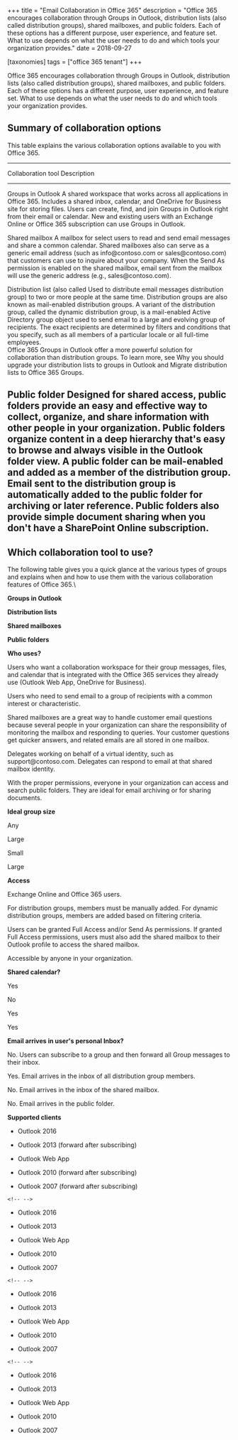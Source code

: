 +++
title = "Email Collaboration in Office 365"
description = "Office 365 encourages collaboration through Groups in Outlook, distribution lists (also called distribution groups), shared mailboxes, and public folders. Each of these options has a different purpose, user experience, and feature set. What to use depends on what the user needs to do and which tools your organization provides."
date = 2018-09-27

[taxonomies]
tags = ["office 365 tenant"]
+++

Office 365 encourages collaboration through Groups in Outlook,
distribution lists (also called distribution groups), shared mailboxes,
and public folders. Each of these options has a different purpose, user
experience, and feature set. What to use depends on what the user needs
to do and which tools your organization provides.

Summary of collaboration options
--------------------------------

This table explains the various collaboration options available to you
with Office 365.

  -----------------------------------------------------------------------
  Collaboration tool                  Description
  ----------------------------------- -----------------------------------
  Groups in Outlook                   A shared workspace that works
                                      across all applications in Office
                                      365. Includes a shared inbox,
                                      calendar, and OneDrive for Business
                                      site for storing files. Users can
                                      create, find, and join Groups in
                                      Outlook right from their email or
                                      calendar. New and existing users
                                      with an Exchange Online or Office
                                      365 subscription can use Groups in
                                      Outlook.

  Shared mailbox                      A mailbox for select users to read
                                      and send email messages and share a
                                      common calendar. Shared mailboxes
                                      also can serve as a generic email
                                      address (such as info\@contoso.com
                                      or sales\@contoso.com) that
                                      customers can use to inquire about
                                      your company. When the Send As
                                      permission is enabled on the shared
                                      mailbox, email sent from the
                                      mailbox will use the generic
                                      address (e.g., sales\@contoso.com).

  Distribution list (also called      Used to distribute email messages
  distribution group)                 to two or more people at the same
                                      time. Distribution groups are also
                                      known as mail-enabled distribution
                                      groups. A variant of the
                                      distribution group, called the
                                      dynamic distribution group, is a
                                      mail-enabled Active Directory group
                                      object used to send email to a
                                      large and evolving group of
                                      recipients. The exact recipients
                                      are determined by filters and
                                      conditions that you specify, such
                                      as all members of a particular
                                      locale or all full-time employees.\
                                      Office 365 Groups in Outlook offer
                                      a more powerful solution for
                                      collaboration than distribution
                                      groups. To learn more, see Why you
                                      should upgrade your distribution
                                      lists to groups in Outlook and
                                      Migrate distribution lists to
                                      Office 365 Groups.

  Public folder                       Designed for shared access, public
                                      folders provide an easy and
                                      effective way to collect, organize,
                                      and share information with other
                                      people in your organization. Public
                                      folders organize content in a deep
                                      hierarchy that's easy to browse and
                                      always visible in the Outlook
                                      folder view. A public folder can be
                                      mail-enabled and added as a member
                                      of the distribution group. Email
                                      sent to the distribution group is
                                      automatically added to the public
                                      folder for archiving or later
                                      reference. Public folders also
                                      provide simple document sharing
                                      when you don't have a SharePoint
                                      Online subscription.
  -----------------------------------------------------------------------

Which collaboration tool to use?
--------------------------------

The following table gives you a quick glance at the various types of
groups and explains when and how to use them with the various
collaboration features of Office 365.\

**Groups in Outlook**

**Distribution lists**

**Shared mailboxes**

**Public folders**

**Who uses?**

Users who want a collaboration workspace for their group messages,
files, and calendar that is integrated with the Office 365 services they
already use (Outlook Web App, OneDrive for Business).

Users who need to send email to a group of recipients with a common
interest or characteristic.

Shared mailboxes are a great way to handle customer email questions
because several people in your organization can share the responsibility
of monitoring the mailbox and responding to queries. Your customer
questions get quicker answers, and related emails are all stored in one
mailbox.

Delegates working on behalf of a virtual identity, such as
support\@contoso.com. Delegates can respond to email at that shared
mailbox identity.

With the proper permissions, everyone in your organization can access
and search public folders. They are ideal for email archiving or for
sharing documents.

**Ideal group size**

Any

Large

Small

Large

**Access**

Exchange Online and Office 365 users.

For distribution groups, members must be manually added. For dynamic
distribution groups, members are added based on filtering criteria.

Users can be granted Full Access and/or Send As permissions. If granted
Full Access permissions, users must also add the shared mailbox to their
Outlook profile to access the shared mailbox.

Accessible by anyone in your organization.

**Shared calendar?**

Yes

No

Yes

Yes

**Email arrives in user's personal Inbox?**

No. Users can subscribe to a group and then forward all Group messages
to their inbox.

Yes. Email arrives in the inbox of all distribution group members.

No. Email arrives in the inbox of the shared mailbox.

No. Email arrives in the public folder.

**Supported clients**

-   Outlook 2016

-   Outlook 2013 (forward after subscribing)

-   Outlook Web App

-   Outlook 2010 (forward after subscribing)

-   Outlook 2007 (forward after subscribing)

```{=html}
<!-- -->
```
-   Outlook 2016

-   Outlook 2013

-   Outlook Web App

-   Outlook 2010

-   Outlook 2007

```{=html}
<!-- -->
```
-   Outlook 2016

-   Outlook 2013

-   Outlook Web App

-   Outlook 2010

-   Outlook 2007

```{=html}
<!-- -->
```
-   Outlook 2016

-   Outlook 2013

-   Outlook Web App

-   Outlook 2010

-   Outlook 2007
